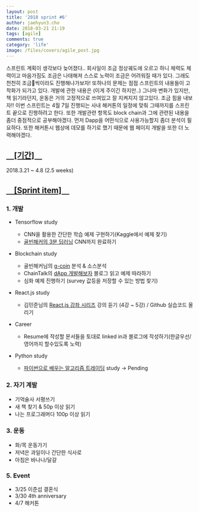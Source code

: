 ```yaml
---
layout: post
title: '2018 sprint #6'
author: jaehyun3.cho
date: 2018-03-21 21:19
tags: [agile]
comments: true
category: 'life'
image: /files/covers/agile_post.jpg
---
```


스프린트 계획이 생각보다 늦어졌다.. 회사일이 조금 정상궤도에 오르고 하니 체력도 체력이고 마음가짐도 조금은 나태해져 스스로 노력이 조금은 어려워질 때가 있다. 그래도 천천히 조금씩이라도 진행해나가보자! 또하나의 문제는 점점 스프린트의 내용들이 고착화가 되가고 있다. 개발에 관한 내용은 (이게 주이긴 하지만..) 그나마 변화가 있지만, 책 읽기라던지, 운동은 거의 고정적으로 쓰여있고 잘 지켜지지 않고있다. 조금 힘을 내보자!! 이번 스프린트는 4월 7일 진행되는 사내 해커톤의 일정에 맞춰 그때까지를 스프린트 끝으로 진행하려고 한다. 또한 개발관련 항목도 block chain과 그에 관련된 내용을 좀더 중점적으로 공부해야겠다. 먼저 Dapp을 어떤식으로 사용가능할지 좀더 분석이 필요하다. 또한 해커톤시 웹상에 데모를 하기로 했기 때문에 웹 페이지 개발을 또한 더 노력해야겠다.

## <u>　[기간]　</u>
2018.3.21 ~ 4.8 (2.5 weeks)

## <u>　[Sprint item]　</u>

### 1. 개발
- Tensorflow study
  - CNN을 활용한 간단한 학습 예제 구현하기(Kaggle에서 예제 찾기)
  - [골빈해커의 3분 딥러닝](https://github.com/golbin/TensorFlow-Tutorials) CNN까지 완료하기

- Blockchain study
  - 골빈해커님의 [g-coin](https://github.com/golbin/g-coin) 분석 & 소스분석
  - ChainTalk의 [dApp 개발해보자](http://www.chaintalk.io/archive/lecture/1) 블로그 읽고 예제 따라하기
  - 심화 예제 진행하기 (survey 값등을 저장할 수 있는 방법 찾기)

- React.js study
  - 김민준님의 [React.js 강좌 시리즈](https://www.youtube.com/watch?v=GEoNiUcVwjE&list=PL9FpF_z-xR_GMujql3S_XGV2SpdfDBkeC) 강의 듣기 (4강 ~ 5강) / Github 실습코드 올리기

- Career
  - Resume에 작성할 문서들을 토대로 linked in과 블로그에 작성하기(한글우선/영어까지 할수있도록 노력)

- Python study
  - [파이썬으로 배우는 알고리즘 트레이딩](https://wikidocs.net/book/110) study -> Pending

### 2. 자기 계발
- 기억술사 서평쓰기
- 새 책 찾기 & 50p 이상 읽기
- 나는 프로그래머다 100p 이상 읽기

### 3. 운동
- 화/목 운동가기
- 저녁은 과일이나 간단한 식사로
- 아침은 바나나/달걀

### 5. Event
- 3/25 이준섭 결혼식
- 3/30 4th anniversary
- 4/7 해커톤
